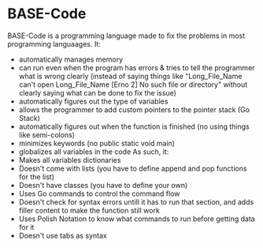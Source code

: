 # BASE-Code
BASE-Code is a programming language made to fix the problems in most programming languaages. It:
  - automatically manages memory
  - can run even when the program has errors & tries to tell the programmer what is wrong clearly (instead of saying things like "Long_File_Name can't open Long_File_Name [Erno 2] No such file or directory" without clearly saying what can be done to fix the issue)
  - automatically figures out the type of variables
  - allows the programmer to add custom pointers to the pointer stack (Go Stack)
  - automatically figures out when the function is finished (no using things like semi-colons)
  - minimizes keywords (no public static void main)
  - globalizes all variables in the code
As such, it:
  - Makes all variables dictionaries
  - Doesn't come with lists (you have to define append and pop functions for the list)
  - Doesn't have classes (you have to define your own)
  - Uses Go commands to control the command flow
  - Doesn't check for syntax errors untill it has to run that section, and adds filler content to make the function still work
  - Uses Polish Notation to know what commands to run before getting data for it
  - Doesn't use tabs as syntax
